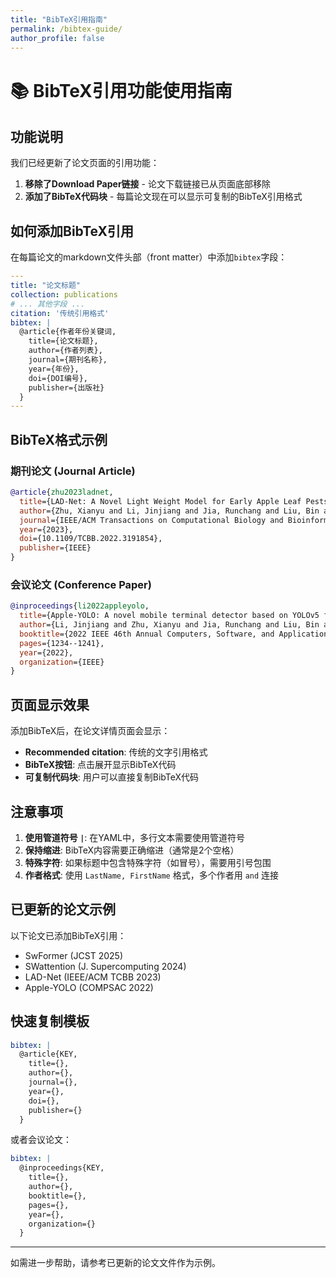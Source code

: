 ```yaml
---
title: "BibTeX引用指南"
permalink: /bibtex-guide/
author_profile: false
---
```


# 📚 BibTeX引用功能使用指南

## 功能说明

我们已经更新了论文页面的引用功能：
1. **移除了Download Paper链接** - 论文下载链接已从页面底部移除
2. **添加了BibTeX代码块** - 每篇论文现在可以显示可复制的BibTeX引用格式

## 如何添加BibTeX引用

在每篇论文的markdown文件头部（front matter）中添加`bibtex`字段：

```yaml
---
title: "论文标题"
collection: publications
# ... 其他字段 ...
citation: '传统引用格式'
bibtex: |
  @article{作者年份关键词,
    title={论文标题},
    author={作者列表},
    journal={期刊名称},
    year={年份},
    doi={DOI编号},
    publisher={出版社}
  }
---
```

## BibTeX格式示例

### 期刊论文 (Journal Article)
```bibtex
@article{zhu2023ladnet,
  title={LAD-Net: A Novel Light Weight Model for Early Apple Leaf Pests and Diseases Classification},
  author={Zhu, Xianyu and Li, Jinjiang and Jia, Runchang and Liu, Bin and Yao, Zhuohan and Yuan, Aihong and Huo, Yingqiu and Zhang, Haixi},
  journal={IEEE/ACM Transactions on Computational Biology and Bioinformatics},
  year={2023},
  doi={10.1109/TCBB.2022.3191854},
  publisher={IEEE}
}
```

### 会议论文 (Conference Paper)
```bibtex
@inproceedings{li2022appleyolo,
  title={Apple-YOLO: A novel mobile terminal detector based on YOLOv5 for early apple leaf diseases},
  author={Li, Jinjiang and Zhu, Xianyu and Jia, Runchang and Liu, Bin and Yu, Cong},
  booktitle={2022 IEEE 46th Annual Computers, Software, and Applications Conference (COMPSAC)},
  pages={1234--1241},
  year={2022},
  organization={IEEE}
}
```

## 页面显示效果

添加BibTeX后，在论文详情页面会显示：
- **Recommended citation**: 传统的文字引用格式
- **BibTeX按钮**: 点击展开显示BibTeX代码
- **可复制代码块**: 用户可以直接复制BibTeX代码

## 注意事项

1. **使用管道符号 `|`**: 在YAML中，多行文本需要使用管道符号
2. **保持缩进**: BibTeX内容需要正确缩进（通常是2个空格）
3. **特殊字符**: 如果标题中包含特殊字符（如冒号），需要用引号包围
4. **作者格式**: 使用 `LastName, FirstName` 格式，多个作者用 `and` 连接

## 已更新的论文示例

以下论文已添加BibTeX引用：
- SwFormer (JCST 2025)
- SWattention (J. Supercomputing 2024)
- LAD-Net (IEEE/ACM TCBB 2023)
- Apple-YOLO (COMPSAC 2022)

## 快速复制模板

```yaml
bibtex: |
  @article{KEY,
    title={},
    author={},
    journal={},
    year={},
    doi={},
    publisher={}
  }
```

或者会议论文：

```yaml
bibtex: |
  @inproceedings{KEY,
    title={},
    author={},
    booktitle={},
    pages={},
    year={},
    organization={}
  }
```

---

如需进一步帮助，请参考已更新的论文文件作为示例。